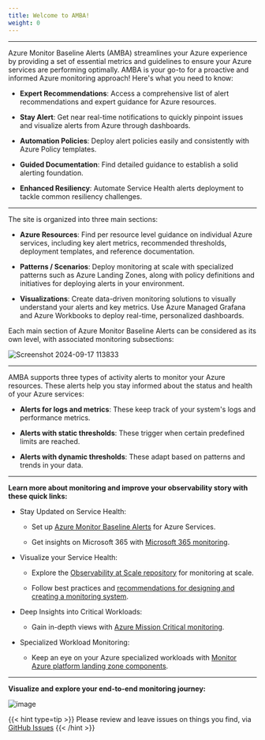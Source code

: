 ```yaml
---
title: Welcome to AMBA!
weight: 0
---
```


---
Azure Monitor Baseline Alerts (AMBA) streamlines your Azure experience by providing a set of essential metrics and guidelines to ensure your Azure services are performing optimally. AMBA is your go-to for a proactive and informed Azure monitoring approach! Here's what you need to know:

- **Expert Recommendations**: Access a comprehensive list of alert recommendations and expert guidance for Azure resources.

- **Stay Alert**: Get near real-time notifications to quickly pinpoint issues and visualize alerts from Azure through dashboards.

- **Automation Policies**: Deploy alert policies easily and consistently with Azure Policy templates.

- **Guided Documentation**: Find detailed guidance to establish a solid alerting foundation.
  
- **Enhanced Resiliency**: Automate Service Health alerts deployment to tackle common resiliency challenges.

---
The site is organized into three main sections:

- **Azure Resources**: Find per resource level guidance on individual Azure services, including key alert metrics, recommended thresholds, deployment templates, and reference documentation.

- **Patterns / Scenarios**: Deploy monitoring at scale with specialized patterns such as Azure Landing Zones, along with policy definitions and initiatives for deploying alerts in your environment.

- **Visualizations**: Create data-driven monitoring solutions to visually understand your alerts and key metrics. Use Azure Managed Grafana and Azure Workbooks to deploy real-time, personalized dashboards.

Each main section of Azure Monitor Baseline Alerts can be considered as its own level, with associated monitoring subsections:

![Screenshot 2024-09-17 113833](https://github.com/user-attachments/assets/2e8ecdeb-e27d-476e-b53e-75ef6fabc39b)

---
AMBA supports three types of activity alerts to monitor your Azure resources. These alerts help you stay informed about the status and health of your Azure services:

- **Alerts for logs and metrics**: These keep track of your system's logs and performance metrics.
  
- **Alerts with static thresholds**: These trigger when certain predefined limits are reached.
  
- **Alerts with dynamic thresholds**: These adapt based on patterns and trends in your data.

---
**Learn more about monitoring and improve your observability story with these quick links:**

- Stay Updated on Service Health:

  - Set up [Azure Monitor Baseline Alerts](https://azure.github.io/azure-monitor-baseline-alerts/welcome/) for Azure Services.

  - Get insights on Microsoft 365 with [Microsoft 365 monitoring](https://learn.microsoft.com/en-us/microsoft-365/enterprise/microsoft-365-monitoring?view=o365-worldwide).

- Visualize your Service Health:

  - Explore the [Observability at Scale repository](https://github.com/microsoft/mcsa-observability) for monitoring at scale.

  - Follow best practices and [recommendations for designing and creating a monitoring system](https://learn.microsoft.com/en-us/azure/well-architected/operational-excellence/observability).

- Deep Insights into Critical Workloads:

  - Gain in-depth views with [Azure Mission Critical monitoring](https://learn.microsoft.com/en-us/azure/well-architected/mission-critical/).

- Specialized Workload Monitoring:

  - Keep an eye on your Azure specialized workloads with [Monitor Azure platform landing zone components](https://learn.microsoft.com/en-gb/azure/cloud-adoption-framework/ready/landing-zone/design-area/management-monitor#azure-landing-zone-monitoring-guidance).

---

**Visualize and explore your end-to-end monitoring journey:**

![image](https://github.com/user-attachments/assets/384fde00-78d7-47d2-a925-d186d036b98d)

{{< hint type=tip >}}
Please review and leave issues on things you find, via [GitHub Issues](https://github.com/Azure/azure-monitor-baseline-alerts/issues)
{{< /hint >}}
